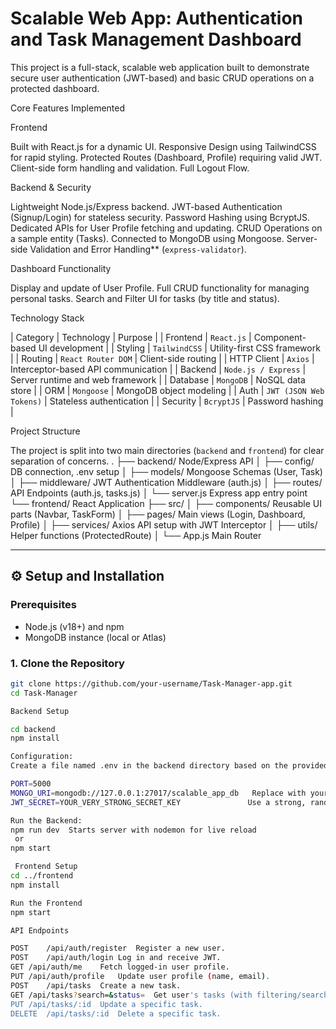 # Scalable Web App: Authentication and Task Management Dashboard

This project is a full-stack, scalable web application built to demonstrate secure user authentication (JWT-based) and basic CRUD operations on a protected dashboard.  

  Core Features Implemented

 Frontend

 Built with React.js for a dynamic UI.
 Responsive Design using TailwindCSS for rapid styling.
 Protected Routes (Dashboard, Profile) requiring valid JWT.
 Client-side form handling and validation.
 Full Logout Flow.


 Backend & Security
 
Lightweight Node.js/Express backend.
JWT-based Authentication (Signup/Login) for stateless security.
Password Hashing using BcryptJS.
Dedicated APIs for User Profile fetching and updating.
CRUD Operations on a sample entity (Tasks).
Connected to MongoDB using Mongoose.
Server-side Validation and Error Handling** (`express-validator`).

 Dashboard Functionality
 
Display and update of User Profile.
Full CRUD functionality for managing personal tasks.
Search and Filter UI for tasks (by title and status).


 Technology Stack

| Category | Technology | Purpose |
| Frontend | `React.js` | Component-based UI development |
| Styling | `TailwindCSS` | Utility-first CSS framework |
| Routing | `React Router DOM` | Client-side routing |
| HTTP Client | `Axios` | Interceptor-based API communication |
| Backend | `Node.js / Express` | Server runtime and web framework |
| Database | `MongoDB` | NoSQL data store |
| ORM | `Mongoose` | MongoDB object modeling |
| Auth | `JWT (JSON Web Tokens)` | Stateless authentication |
| Security | `BcryptJS` | Password hashing |

 Project Structure

The project is split into two main directories (`backend` and `frontend`) for clear separation of concerns.
.
├── backend/  Node/Express API
│ ├── config/  DB connection, .env setup
│ ├── models/  Mongoose Schemas (User, Task)
│ ├── middleware/  JWT Authentication Middleware (auth.js)
│ ├── routes/  API Endpoints (auth.js, tasks.js)
│ └── server.js  Express app entry point
└── frontend/  React Application
├── src/
│ ├── components/ Reusable UI parts (Navbar, TaskForm)
│ ├── pages/  Main views (Login, Dashboard, Profile)
│ ├── services/  Axios API setup with JWT Interceptor
│ ├── utils/  Helper functions (ProtectedRoute)
│ └── App.js  Main Router


---

## ⚙️ Setup and Installation

### Prerequisites

*   Node.js (v18+) and npm
*   MongoDB instance (local or Atlas)

### 1. Clone the Repository

```bash
git clone https://github.com/your-username/Task-Manager-app.git
cd Task-Manager

Backend Setup

cd backend
npm install

Configuration:
Create a file named .env in the backend directory based on the provided .env.example:

PORT=5000
MONGO_URI=mongodb://127.0.0.1:27017/scalable_app_db   Replace with your URI
JWT_SECRET=YOUR_VERY_STRONG_SECRET_KEY               Use a strong, random key

Run the Backend:
npm run dev  Starts server with nodemon for live reload
 or
npm start

 Frontend Setup
cd ../frontend
npm install

Run the Frontend
npm start

API Endpoints

POST	/api/auth/register	Register a new user.
POST	/api/auth/login	Log in and receive JWT.	
GET	/api/auth/me	Fetch logged-in user profile.	
PUT	/api/auth/profile	Update user profile (name, email).	
POST	/api/tasks	Create a new task.
GET	/api/tasks?search=&status=	Get user's tasks (with filtering/search).
PUT	/api/tasks/:id	Update a specific task.	
DELETE	/api/tasks/:id	Delete a specific task.	

